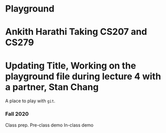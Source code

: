 # Playground

# Ankith Harathi Taking CS207 and CS279

# Updating Title, Working on the playground file during lecture 4 with a partner, Stan Chang


A place to play with `git`.

### Fall 2020
Class prep.
Pre-class demo
In-class demo

